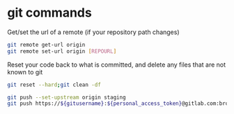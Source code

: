 # git commands

Get/set the url of a remote (if your repository path changes)
```bash
git remote get-url origin
git remote set-url origin [REPOURL]
```

Reset your code back to what is committed, and delete any files that are not known to git
```bash
git reset --hard;git clean -df
```

```bash
git push --set-upstream origin staging
git push https://${gitusername}:${personal_access_token}@gitlab.com:brombeer/webcomponents.git HEAD:staging
```
